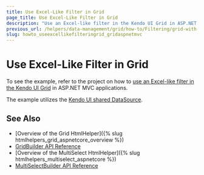 ```yaml
---
title: Use Excel-Like Filter in Grid
page_title: Use Excel-Like Filter in Grid
description: "Use an Excel-like filter in the Kendo UI Grid in ASP.NET MVC applications."
previous_url: /helpers/data-management/grid/how-to/Filtering/grid-with-excel-like-filter
slug: howto_useexcellikefilteringrid_gridaspnetmvc
---
```


# Use Excel-Like Filter in Grid

To see the example, refer to the project on how to [use an Excel-like filter in the Kendo UI Grid](https://github.com/telerik/ui-for-aspnet-mvc-examples/tree/master/Telerik.Examples.Mvc/Telerik.Examples.Mvc/Areas/GridFilterExcelLike) in ASP.NET MVC applications.

The example utilizes the [Kendo UI shared DataSource](https://demos.telerik.com/aspnet-mvc/datasource/shared-datasource).

## See Also

* [Overview of the Grid HtmlHelper]({% slug htmlhelpers_grid_aspnetcore_overview %})
* [GridBuilder API Reference](https://docs.telerik.com/aspnet-mvc/api/kendo.mvc.ui.fluent/gridbuilder)
* [Overview of the MultiSelect HtmlHelper]({% slug htmlhelpers_multiselect_aspnetcore %})
* [MultiSelectBuilder API Reference](https://docs.telerik.com/kendo-ui/aspnet-mvc/api/kendo.mvc.ui.fluent/multiselectbuilder)


